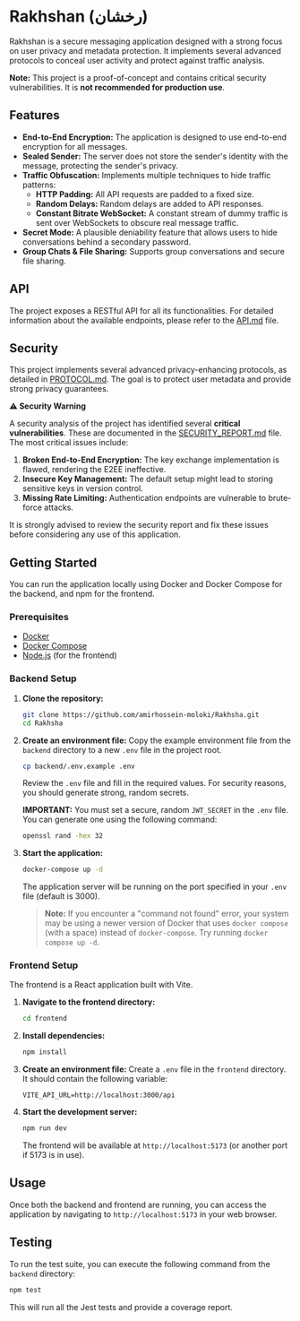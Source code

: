 # Rakhshan (رخشان)

Rakhshan is a secure messaging application designed with a strong focus on user privacy and metadata protection. It implements several advanced protocols to conceal user activity and protect against traffic analysis.

**Note:** This project is a proof-of-concept and contains critical security vulnerabilities. It is **not recommended for production use**.

## Features

*   **End-to-End Encryption:** The application is designed to use end-to-end encryption for all messages.
*   **Sealed Sender:** The server does not store the sender's identity with the message, protecting the sender's privacy.
*   **Traffic Obfuscation:** Implements multiple techniques to hide traffic patterns:
    *   **HTTP Padding:** All API requests are padded to a fixed size.
    *   **Random Delays:** Random delays are added to API responses.
    *   **Constant Bitrate WebSocket:** A constant stream of dummy traffic is sent over WebSockets to obscure real message traffic.
*   **Secret Mode:** A plausible deniability feature that allows users to hide conversations behind a secondary password.
*   **Group Chats & File Sharing:** Supports group conversations and secure file sharing.

## API

The project exposes a RESTful API for all its functionalities. For detailed information about the available endpoints, please refer to the [API.md](./API.md) file.

## Security

This project implements several advanced privacy-enhancing protocols, as detailed in [PROTOCOL.md](./PROTOCOL.md). The goal is to protect user metadata and provide strong privacy guarantees.

**⚠️ Security Warning**

A security analysis of the project has identified several **critical vulnerabilities**. These are documented in the [SECURITY_REPORT.md](./SECURITY_REPORT.md) file. The most critical issues include:

1.  **Broken End-to-End Encryption:** The key exchange implementation is flawed, rendering the E2EE ineffective.
2.  **Insecure Key Management:** The default setup might lead to storing sensitive keys in version control.
3.  **Missing Rate Limiting:** Authentication endpoints are vulnerable to brute-force attacks.

It is strongly advised to review the security report and fix these issues before considering any use of this application.

## Getting Started

You can run the application locally using Docker and Docker Compose for the backend, and npm for the frontend.

### Prerequisites

*   [Docker](https://www.docker.com/get-started)
*   [Docker Compose](https://docs.docker.com/compose/install/)
*   [Node.js](https://nodejs.org/) (for the frontend)

### Backend Setup

1.  **Clone the repository:**
    ```bash
    git clone https://github.com/amirhossein-moloki/Rakhsha.git
    cd Rakhsha
    ```

2.  **Create an environment file:**
    Copy the example environment file from the `backend` directory to a new `.env` file in the project root.
    ```bash
    cp backend/.env.example .env
    ```
    Review the `.env` file and fill in the required values. For security reasons, you should generate strong, random secrets.

    **IMPORTANT:** You must set a secure, random `JWT_SECRET` in the `.env` file. You can generate one using the following command:
    ```bash
    openssl rand -hex 32
    ```

3.  **Start the application:**
    ```bash
    docker-compose up -d
    ```
    The application server will be running on the port specified in your `.env` file (default is 3000).

    > **Note:** If you encounter a "command not found" error, your system may be using a newer version of Docker that uses `docker compose` (with a space) instead of `docker-compose`. Try running `docker compose up -d`.

### Frontend Setup

The frontend is a React application built with Vite.

1.  **Navigate to the frontend directory:**
    ```bash
    cd frontend
    ```

2.  **Install dependencies:**
    ```bash
    npm install
    ```

3.  **Create an environment file:**
    Create a `.env` file in the `frontend` directory. It should contain the following variable:
    ```
    VITE_API_URL=http://localhost:3000/api
    ```

4.  **Start the development server:**
    ```bash
    npm run dev
    ```
    The frontend will be available at `http://localhost:5173` (or another port if 5173 is in use).

## Usage

Once both the backend and frontend are running, you can access the application by navigating to `http://localhost:5173` in your web browser.

## Testing

To run the test suite, you can execute the following command from the `backend` directory:

```bash
npm test
```

This will run all the Jest tests and provide a coverage report.
